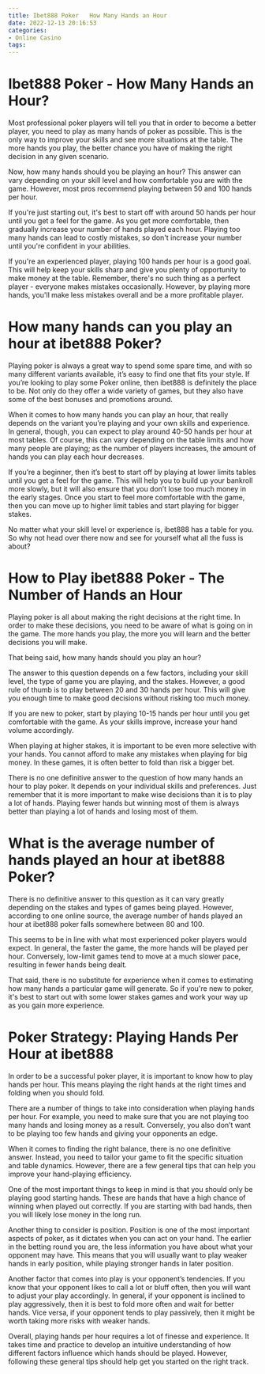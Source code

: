 ```yaml
---
title: Ibet888 Poker   How Many Hands an Hour
date: 2022-12-13 20:16:53
categories:
- Online Casino
tags:
---
```



#  Ibet888 Poker - How Many Hands an Hour?

Most professional poker players will tell you that in order to become a better player, you need to play as many hands of poker as possible. This is the only way to improve your skills and see more situations at the table. The more hands you play, the better chance you have of making the right decision in any given scenario.

Now, how many hands should you be playing an hour? This answer can vary depending on your skill level and how comfortable you are with the game. However, most pros recommend playing between 50 and 100 hands per hour.

If you're just starting out, it's best to start off with around 50 hands per hour until you get a feel for the game. As you get more comfortable, then gradually increase your number of hands played each hour. Playing too many hands can lead to costly mistakes, so don't increase your number until you're confident in your abilities.

If you're an experienced player, playing 100 hands per hour is a good goal. This will help keep your skills sharp and give you plenty of opportunity to make money at the table. Remember, there's no such thing as a perfect player - everyone makes mistakes occasionally. However, by playing more hands, you'll make less mistakes overall and be a more profitable player.

#  How many hands can you play an hour at ibet888 Poker?

Playing poker is always a great way to spend some spare time, and with so many different variants available, it’s easy to find one that fits your style. If you’re looking to play some Poker online, then ibet888 is definitely the place to be. Not only do they offer a wide variety of games, but they also have some of the best bonuses and promotions around.

When it comes to how many hands you can play an hour, that really depends on the variant you’re playing and your own skills and experience. In general, though, you can expect to play around 40-50 hands per hour at most tables. Of course, this can vary depending on the table limits and how many people are playing; as the number of players increases, the amount of hands you can play each hour decreases.

If you’re a beginner, then it’s best to start off by playing at lower limits tables until you get a feel for the game. This will help you to build up your bankroll more slowly, but it will also ensure that you don’t lose too much money in the early stages. Once you start to feel more comfortable with the game, then you can move up to higher limit tables and start playing for bigger stakes.

No matter what your skill level or experience is, ibet888 has a table for you. So why not head over there now and see for yourself what all the fuss is about?

#  How to Play ibet888 Poker - The Number of Hands an Hour

Playing poker is all about making the right decisions at the right time. In order to make these decisions, you need to be aware of what is going on in the game. The more hands you play, the more you will learn and the better decisions you will make.

That being said, how many hands should you play an hour?

The answer to this question depends on a few factors, including your skill level, the type of game you are playing, and the stakes. However, a good rule of thumb is to play between 20 and 30 hands per hour. This will give you enough time to make good decisions without risking too much money.

If you are new to poker, start by playing 10-15 hands per hour until you get comfortable with the game. As your skills improve, increase your hand volume accordingly.

When playing at higher stakes, it is important to be even more selective with your hands. You cannot afford to make any mistakes when playing for big money. In these games, it is often better to fold than risk a bigger bet.

There is no one definitive answer to the question of how many hands an hour to play poker. It depends on your individual skills and preferences. Just remember that it is more important to make wise decisions than it is to play a lot of hands. Playing fewer hands but winning most of them is always better than playing a lot of hands and losing most of them.

#  What is the average number of hands played an hour at ibet888 Poker?

There is no definitive answer to this question as it can vary greatly depending on the stakes and types of games being played. However, according to one online source, the average number of hands played an hour at ibet888 poker falls somewhere between 80 and 100.

This seems to be in line with what most experienced poker players would expect. In general, the faster the game, the more hands will be played per hour. Conversely, low-limit games tend to move at a much slower pace, resulting in fewer hands being dealt.

That said, there is no substitute for experience when it comes to estimating how many hands a particular game will generate. So if you're new to poker, it's best to start out with some lower stakes games and work your way up as you gain more experience.

#  Poker Strategy: Playing Hands Per Hour at ibet888

In order to be a successful poker player, it is important to know how to play hands per hour. This means playing the right hands at the right times and folding when you should fold.

There are a number of things to take into consideration when playing hands per hour. For example, you need to make sure that you are not playing too many hands and losing money as a result. Conversely, you also don’t want to be playing too few hands and giving your opponents an edge.

When it comes to finding the right balance, there is no one definitive answer. Instead, you need to tailor your game to fit the specific situation and table dynamics. However, there are a few general tips that can help you improve your hand-playing efficiency.

One of the most important things to keep in mind is that you should only be playing good starting hands. These are hands that have a high chance of winning when played out correctly. If you are starting with bad hands, then you will likely lose money in the long run.

Another thing to consider is position. Position is one of the most important aspects of poker, as it dictates when you can act on your hand. The earlier in the betting round you are, the less information you have about what your opponent may have. This means that you will usually want to play weaker hands in early position, while playing stronger hands in later position.

Another factor that comes into play is your opponent’s tendencies. If you know that your opponent likes to call a lot or bluff often, then you will want to adjust your play accordingly. In general, if your opponent is inclined to play aggressively, then it is best to fold more often and wait for better hands. Vice versa, if your opponent tends to play passively, then it might be worth taking more risks with weaker hands.

Overall, playing hands per hour requires a lot of finesse and experience. It takes time and practice to develop an intuitive understanding of how different factors influence which hands should be played. However, following these general tips should help get you started on the right track.